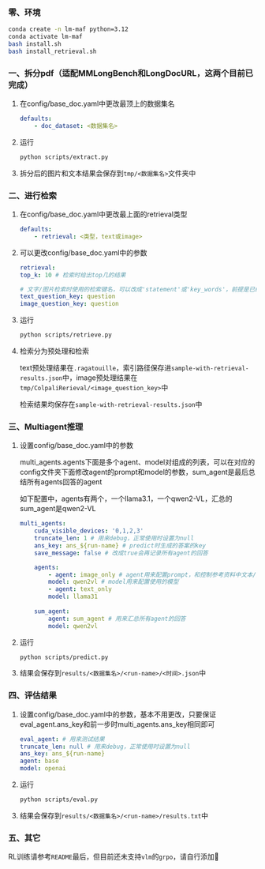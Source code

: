 ### 零、环境
```bash
conda create -n lm-maf python=3.12
conda activate lm-maf
bash install.sh
bash install_retrieval.sh
```

### 一、拆分pdf（适配MMLongBench和LongDocURL，这两个目前已完成）
1. 在config/base_doc.yaml中更改最顶上的数据集名
    ```yaml
    defaults:
        - doc_dataset: <数据集名>
    ```
    
2. 运行
    ```bash
    python scripts/extract.py
    ```

3. 拆分后的图片和文本结果会保存到`tmp/<数据集名>`文件夹中

### 二、进行检索

1. 在config/base_doc.yaml中更改最上面的retrieval类型
    ```yaml
    defaults:
        - retrieval: <类型，text或image>
    ```

2. 可以更改config/base_doc.yaml中的参数
    ```yaml
    retrieval:
    top_k: 10 # 检索时给出top几的结果

    # 文字/图片检索时使用的检索键名，可以改成'statement'或'key_words'，前提是已经在第二步生成对应的新的检索query
    text_question_key: question
    image_question_key: question
    ```

3. 运行
    ```bash
    python scripts/retrieve.py
    ```

4. 检索分为预处理和检索

    text预处理结果在`.ragatouille`，索引路径保存进`sample-with-retrieval-results.json`中，image预处理结果在`tmp/ColpaliRerieval/<image_question_key>`中

    检索结果均保存在`sample-with-retrieval-results.json`中

### 三、Multiagent推理

1. 设置config/base_doc.yaml中的参数

    multi_agents.agents下面是多个agent、model对组成的列表，可以在对应的config文件夹下面修改agent的prompt和model的参数，sum_agent是最后总结所有agents回答的agent

    如下配置中，agents有两个，一个llama3.1，一个qwen2-VL，汇总的sum_agent是qwen2-VL

    ```yaml
    multi_agents:
        cuda_visible_devices: '0,1,2,3'
        truncate_len: 1 # 用来debug，正常使用时设置为null
        ans_key: ans_${run-name} # predict时生成的答案的key
        save_message: false # 改成true会再记录所有agent的回答

        agents:
            - agent: image_only # agent用来配置prompt，和控制参考资料中文本/图片的使用
            model: qwen2vl # model用来配置使用的模型
            - agent: text_only
            model: llama31
        
        sum_agent:
            agent: sum_agent # 用来汇总所有agent的回答
            model: qwen2vl
    ```

2. 运行
    ```bash
    python scripts/predict.py
    ```

3. 结果会保存到`results/<数据集名>/<run-name>/<时间>.json`中

### 四、评估结果
1. 设置config/base_doc.yaml中的参数，基本不用更改，只要保证eval_agent.ans_key和前一步时multi_agents.ans_key相同即可
    ```yaml
    eval_agent: # 用来测试结果
    truncate_len: null # 用来debug，正常使用时设置为null
    ans_key: ans_${run-name}
    agent: base
    model: openai
    ```

2. 运行
    ```bash
    python scripts/eval.py
    ```

3. 结果会保存到`results/<数据集名>/<run-name>/results.txt`中

### 五、其它

RL训练请参考`README`最后，但目前还未支持`vlm`的`grpo`，请自行添加🥹